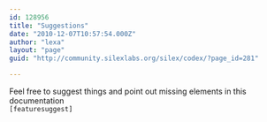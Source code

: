 ```yaml
---
id: 128956
title: "Suggestions"
date: "2010-12-07T10:57:54.000Z"
author: "lexa"
layout: "page"
guid: "http://community.silexlabs.org/silex/codex/?page_id=281"

---
```

<div>
  Feel free to suggest things and point out missing elements in this documentation<br /> <code>[featuresuggest]</code>
</div>
























